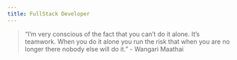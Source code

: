 ```yaml
---
title: FullStack Developer
---
```


> “I’m very conscious of the fact that you can’t do it alone. It’s teamwork. When you do it alone you run the risk that when you are no longer there nobody else will do it.” - Wangari Maathai

